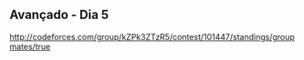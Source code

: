 ## Avançado - Dia 5

http://codeforces.com/group/kZPk3ZTzR5/contest/101447/standings/groupmates/true